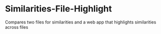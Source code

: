 # Similarities-File-Highlight
Compares two files for similarities and a web app that highlights similarities across files
